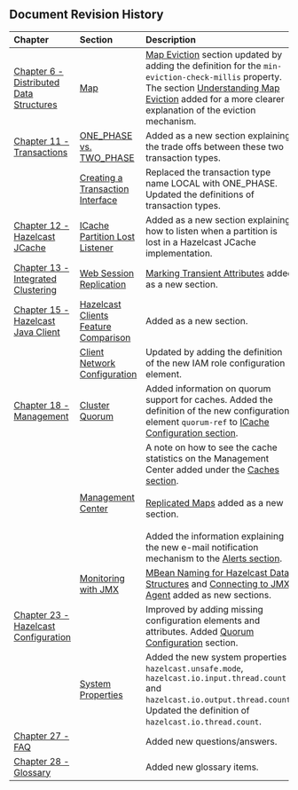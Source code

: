 

## Document Revision History

|Chapter|Section|Description|
|:-------|:-------|:-----------|
|[Chapter 6 - Distributed Data Structures](#distributed-data-structures)|[Map](#map)|[Map Eviction](#map-eviction) section updated by adding the definition for the `min-eviction-check-millis` property. The section [Understanding Map Eviction](#understanding-map-eviction) added for a more clearer explanation of the eviction mechanism.|
|[Chapter 11 - Transactions](#transactions)|[ONE_PHASE vs. TWO_PHASE](#one_phase-vs-two_phase)| Added as a new section explaining the trade offs between these two transaction types.
||[Creating a Transaction Interface](#creating-a-transaction-interface)|Replaced the transaction type name LOCAL with ONE_PHASE. Updated the definitions of transaction types. 
|[Chapter 12 - Hazelcast JCache](#hazelcast-jcache)|[ICache Partition Lost Listener](#icache-partition-lost-listener)| Added as a new section explaining how to listen when a partition is lost in a Hazelcast JCache implementation.
|[Chapter 13 - Integrated Clustering](#integrated-clustering)|[Web Session Replication](#web-session-replication)|[Marking Transient Attributes](#marking-transient-attributes) added as a new section.|
|[Chapter 15 - Hazelcast Java Client](#hazelcast-java-client)|[Hazelcast Clients Feature Comparison](#hazelcast-clients-feature-comparison)|Added as a new section.
||[Client Network Configuration](#client-network-configuration)|Updated by adding the definition of the new IAM role configuration element.
|[Chapter 18 - Management](#management)|[Cluster Quorum](#cluster-quorum)|Added information on quorum support for caches. Added the definition of the new configuration element `quorum-ref` to [ICache Configuration section](#icache-configuration).|
||[Management Center](#management-center)|A note on how to see the cache statistics on the Management Center added under the [Caches section](#caches).<br></br>[Replicated Maps](#replicated-maps) added as a new section.<br><br> Added the information explaining the new e-mail notification mechanism to the [Alerts section](#alerts).
||[Monitoring with JMX](#monitoring-with-jmx)|[MBean Naming for Hazelcast Data Structures](#mbean-naming-for-hazelcast-data-structures) and [Connecting to JMX Agent](#connecting-to-jmx-agent) added as new sections.
|[Chapter 23 - Hazelcast Configuration](#hazelcast-configuration)||Improved by adding missing configuration elements and attributes. Added [Quorum Configuration](#quorum-configuration) section.|
||[System Properties](#system-properties)|Added the new system properties `hazelcast.unsafe.mode`,  `hazelcast.io.input.thread.count` and `hazelcast.io.output.thread.count`. Updated the definition of `hazelcast.io.thread.count`.
|[Chapter 27 - FAQ](#frequently-asked-questions)||Added new questions/answers.|
|[Chapter 28 - Glossary](#glossary)||Added new glossary items.|






<br> </br>



